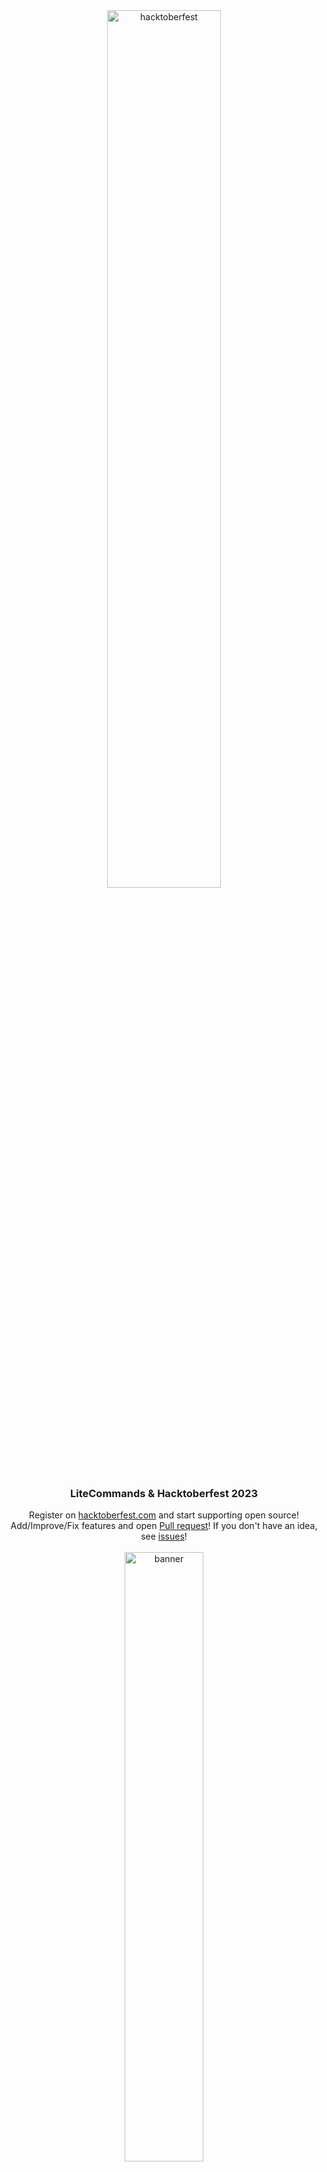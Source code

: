 
<div align="center"><img src="https://github.com/Rollczi/LiteCommands/assets/49173834/c3f218a0-268a-419d-899d-703ab0501ff0" alt="hacktoberfest" width="60%"/></div>
<div align="center"><h3>LiteCommands & Hacktoberfest 2023</h2></div>
<div align="center">Register on <a href="https://hacktoberfest.com/">hacktoberfest.com</a> and start supporting open source!</div>
<div align="center">Add/Improve/Fix features and open <a href="https://github.com/Rollczi/LiteCommands/pulls">Pull request</a>! If you don't have an idea, see  <a href="https://github.com/Rollczi/LiteCommands/issues">issues</a>!</div>
<br>
<div align="center"><img src="https://savemc.pl/files/litecommandsbanner.png" alt="banner" width="50%"/></div>

# ☄️ LiteCommands [![dependency](https://repo.panda-lang.org/api/badge/latest/releases/dev/rollczi/litecommands/core?color=53a2f9&name=LiteCommands)](https://repo.panda-lang.org/#/releases/dev/rollczi/litecommands) [![Donate](https://img.shields.io/badge/Donate-PayPal-green.svg)](https://www.paypal.com/paypalme/NDejlich) [![Discord](https://img.shields.io/discord/896933084983877662?color=8f79f4&label=Lite%20Discord)](https://img.shields.io/discord/896933084983877662?color=8f79f4&label=Lite%20Discord)

#### Command framework for Velocity, Bukkit, Paper, BungeeCord, Minestom, JDA and your other implementations.

Helpful links:

- [Support Discord](https://discord.gg/6cUhkj6uZJ)
- [GitHub issues](https://github.com/Rollczi/LiteCommands/issues)
- [Example](https://github.com/Rollczi/LiteCommands/tree/master/examples/bukkit)
- [Documentation](https://docs.rollczi.dev/)

### Panda Repository (Maven or Gradle)  ❤️

```xml

<repository>
    <id>panda-repository</id>
    <url>https://repo.panda-lang.org/releases</url>
</repository>
```

```groovy
maven { url "https://repo.panda-lang.org/releases" }
```

### Dependencies (Maven or Gradle)

Framework Core

```xml

<dependency>
    <groupId>dev.rollczi</groupId>
    <artifactId>litecommands-core</artifactId>
    <version>3.0.0-BETA-pre22</version>
</dependency>
```

```groovy
implementation 'dev.rollczi:litecommands-core:3.0.0-BETA-pre22'
```

### First Simple Command

`/hello-world <name> <amount>`  
`/hello-world message <text...>`  

```java

@Command(name = "hello-world")
@Permission("dev.rollczi.helloworld")
public class HelloWorldCommand {

    @Execute
    public void command(@Context CommandSender sender, @Arg String name, @Arg int amount) {
        for (int i = 0; i < amount; i++) {
            sender.sendMessage("Hello " + name);
        }
    }
    
    @Execute(name = "message")
    public void subcommand(@Context CommandSender sender, @Join String text) {
        sender.sendMessage(text);
    }

}
```

Register your first command in plugin main class: (in this case for Velocity)

```java
this.liteCommands=LiteVelocityFactory.builder(proxy)
    .command(HelloWorldCommand.class)
    .register();
```

### Velocity Extension Dependencies (Maven or Gradle)

Add this to your dependencies if you want to use ready-made implementation for velocity.

```xml

<dependency>
    <groupId>dev.rollczi</groupId>
    <artifactId>litecommands-velocity</artifactId>
    <version>3.0.0-BETA-pre22</version>
</dependency>
```

```groovy
implementation 'dev.rollczi:litecommands-velocity:3.0.0-BETA-pre22'
```

#### Add -parameters to your compiler to use all features of LiteCommands

```groovy
tasks.withType(JavaCompile) {
    options.compilerArgs << "-parameters"
}
```

```kotlin
tasks.withType<JavaCompile> {
    options.compilerArgs.add("-parameters")
}
```

```xml
<plugin>
  <groupId>org.apache.maven.plugins</groupId>
  <artifactId>maven-compiler-plugin</artifactId>
  <version>3.8.1</version>
  <configuration>
    <compilerArgs>
      <arg>-parameters</arg>
    </compilerArgs>
  </configuration>
</plugin>
```

#### All extensions:

- [Velocity](https://github.com/Rollczi/LiteCommands/tree/master/litecommands-velocity)
- [Bukkit](https://github.com/Rollczi/LiteCommands/tree/master/litecommands-bukkit)
- [Bukkit Adventure extension](https://github.com/Rollczi/LiteCommands/tree/master/litecommands-bukkit-adventure)
- [BungeeCord](https://github.com/Rollczi/LiteCommands/tree/master/litecommands-bungee)
- [Minestom](https://github.com/Rollczi/LiteCommands/tree/master/litecommands-minestom)

#### Other examples:

- [Bukkit Example](https://github.com/Rollczi/LiteCommands/tree/master/examples/bukkit)

#### See (Important dependencies used)

- [panda-lang/expressible](https://github.com/panda-lang/expressible)
- [panda-lang/panda (panda-utilities)](https://github.com/panda-lang/panda) (v1.0.0 - v1.9.2) (in v2.0.0 and above a
  built-in DI modeled on it is used)

#### Plugins that use LiteCommands:

- [EternalCore](https://github.com/EternalCodeTeam/EternalCore)
- [EternalCombat](https://github.com/EternalCodeTeam/EternalCombat)
- [EternalCheck](https://github.com/EternalCodeTeam/EternalCheck)
- [ChatFormatter](https://github.com/EternalCodeTeam/ChatFormatter)
